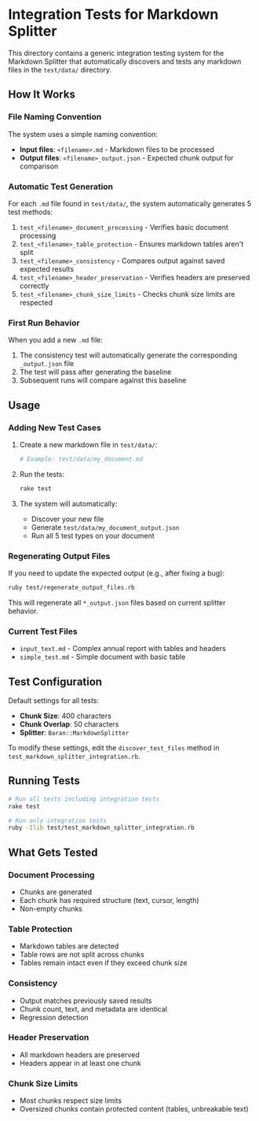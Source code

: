 # Integration Tests for Markdown Splitter

This directory contains a generic integration testing system for the Markdown Splitter that automatically discovers and tests any markdown files in the `test/data/` directory.

## How It Works

### File Naming Convention

The system uses a simple naming convention:
- **Input files**: `<filename>.md` - Markdown files to be processed
- **Output files**: `<filename>_output.json` - Expected chunk output for comparison

### Automatic Test Generation

For each `.md` file found in `test/data/`, the system automatically generates 5 test methods:

1. `test_<filename>_document_processing` - Verifies basic document processing
2. `test_<filename>_table_protection` - Ensures markdown tables aren't split
3. `test_<filename>_consistency` - Compares output against saved expected results
4. `test_<filename>_header_preservation` - Verifies headers are preserved correctly
5. `test_<filename>_chunk_size_limits` - Checks chunk size limits are respected

### First Run Behavior

When you add a new `.md` file:
1. The consistency test will automatically generate the corresponding `_output.json` file
2. The test will pass after generating the baseline
3. Subsequent runs will compare against this baseline

## Usage

### Adding New Test Cases

1. Create a new markdown file in `test/data/`:
   ```bash
   # Example: test/data/my_document.md
   ```

2. Run the tests:
   ```bash
   rake test
   ```

3. The system will automatically:
   - Discover your new file
   - Generate `test/data/my_document_output.json`
   - Run all 5 test types on your document

### Regenerating Output Files

If you need to update the expected output (e.g., after fixing a bug):

```bash
ruby test/regenerate_output_files.rb
```

This will regenerate all `*_output.json` files based on current splitter behavior.

### Current Test Files

- `input_text.md` - Complex annual report with tables and headers
- `simple_test.md` - Simple document with basic table

## Test Configuration

Default settings for all tests:
- **Chunk Size**: 400 characters
- **Chunk Overlap**: 50 characters
- **Splitter**: `Baran::MarkdownSplitter`

To modify these settings, edit the `discover_test_files` method in `test_markdown_splitter_integration.rb`.

## Running Tests

```bash
# Run all tests including integration tests
rake test

# Run only integration tests
ruby -Ilib test/test_markdown_splitter_integration.rb
```

## What Gets Tested

### Document Processing
- Chunks are generated
- Each chunk has required structure (text, cursor, length)
- Non-empty chunks

### Table Protection
- Markdown tables are detected
- Table rows are not split across chunks
- Tables remain intact even if they exceed chunk size

### Consistency
- Output matches previously saved results
- Chunk count, text, and metadata are identical
- Regression detection

### Header Preservation
- All markdown headers are preserved
- Headers appear in at least one chunk

### Chunk Size Limits
- Most chunks respect size limits
- Oversized chunks contain protected content (tables, unbreakable text)
